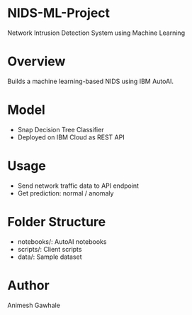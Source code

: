 # NIDS-ML-Project
Network Intrusion Detection System using Machine Learning
# Overview
Builds a machine learning-based NIDS using IBM AutoAI.

# Model
- Snap Decision Tree Classifier
- Deployed on IBM Cloud as REST API

# Usage
- Send network traffic data to API endpoint
- Get prediction: normal / anomaly

# Folder Structure
- notebooks/: AutoAI notebooks
- scripts/: Client scripts
- data/: Sample dataset

# Author
Animesh Gawhale
